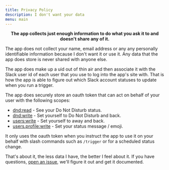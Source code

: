 ```yaml
---
title: Privacy Policy
description: I don't want your data
menu: main
---
```


<p align="center"><strong>
    The app collects just enough information to
    do what you ask it to and doesn't share any of it.
</strong></p>

The app does not collect your name, email address or any any personally
identifiable information because I don't want it or use it. Any data that the
app does store is never shared with anyone else.

The app does make up a uid out of thin air and then associate it with the Slack
user id of each user that you use to log into the app's site with. That is how
the app is able to figure out which Slack account statuses to update when you
run a trigger.

The app does securely store an oauth token that can act on behalf of your user
with the following scopes:

* [dnd:read][dnd-read] - See your Do Not Disturb status.
* [dnd:write][dnd-write] - Set yourself to Do Not Disturb and back.
* [users:write][users-write] - Set yourself to away and back.
* [users.profile:write][profile-write] - Set your status message / emoji.

It only uses the oauth token when you instruct the app to use it on your behalf
with slash commands such as `/trigger` or for a scheduled status change.

That's about it, the less data I have, the better I feel about it. If you have
questions, [open an issue][issue], we'll figure it out and get it documented.

[dnd-read]: https://api.slack.com/scopes/dnd:read
[dnd-write]: https://api.slack.com/scopes/dnd:write
[users-write]: https://api.slack.com/scopes/users:write
[profile-write]: https://api.slack.com/scopes/users.profile:write

[issue]: https://github.com/carolynvs/slackoverload/issues/new
